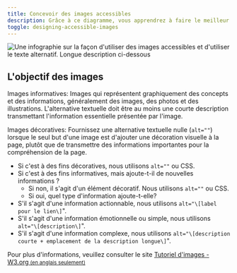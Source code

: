 ```yaml
---
title: Concevoir des images accessibles
description: Grâce à ce diagramme, vous apprendrez à faire le meilleur choix pour concevoir des images accessibles.
toggle: designing-accessible-images
---
```


<img src="/img/fr/introduction/image-accessible.jpg" class="img-responsive" alt="Une infographie sur la façon d'utiliser des images accessibles et d'utiliser le texte alternatif. Longue description ci-dessous" />

## L'objectif des images

Images informatives: Images qui représentent graphiquement des concepts et des informations, généralement des images, des photos et des illustrations. L'alternative textuelle doit être au moins une courte description transmettant l'information essentielle présentée par l'image.

Images décoratives: Fournissez une alternative textuelle nulle (`alt=""`) lorsque le seul but d'une image est d'ajouter une décoration visuelle à la page, plutôt que de transmettre des informations importantes pour la compréhension de la page.

- Si c'est à des fins décoratives, nous utilisons `alt=""` ou CSS.
- Si c'est à des fins informatives, mais ajoute-t-il de nouvelles informations ?
  - Si non, il s'agit d'un élément décoratif. Nous utilisons `alt=""` ou CSS.
  - Si oui, quel type d'information ajoute-t-elle?
- S'il s'agit d'une information actionnable, nous utilisons `alt="\[label pour le lien\]`".
- S'il s'agit d'une information émotionnelle ou simple, nous utilisons `alt="\[description\]`".
- S'il s'agit d'une information complexe, nous utilisons `alt="\[description courte + emplacement de la description longue\]`".

Pour plus d'informations, veuillez consulter le site <a href="https://www.w3.org/WAI/tutorials/images/">Tutoriel d'images - W3.org<small> (en anglais seulement)</small></a>
